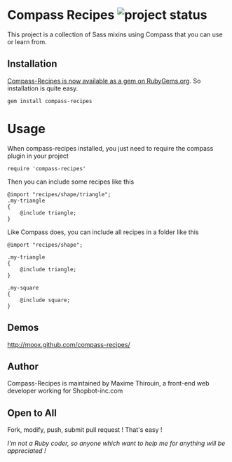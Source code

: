# Compass Recipes ![project status](http://stillmaintained.com/MoOx/compass-recipes.png) #

This project is a collection of Sass mixins using Compass that you can use or learn from.

## Installation

[Compass-Recipes is now available as a gem on RubyGems.org](https://rubygems.org/gems/compass-recipes). So installation is quite easy.

    gem install compass-recipes

# Usage

When compass-recipes installed, you just need to require the compass plugin in your project

    require 'compass-recipes'

Then you can include some recipes like this

    @import "recipes/shape/triangle";
    .my-triangle
    {
        @include triangle;
    }

Like Compass does, you can include all recipes in a folder like this

    @import "recipes/shape";

    .my-triangle
    {
        @include triangle;
    }

    .my-square
    {
        @include square;
    }

## Demos

http://moox.github.com/compass-recipes/

## Author
 
Compass-Recipes is maintained by Maxime Thirouin, a front-end web developer working for Shopbot-inc.com

## Open to All
Fork, modify, push, submit pull request ! That's easy !

*I'm not a Ruby coder, so anyone which want to help me for anything will be appreciated !*